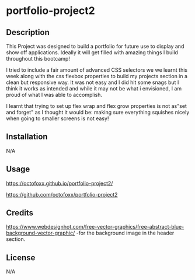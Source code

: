 # portfolio-project2

## Description

This Project was designed to build a portfolio for future use to display and show off applications. Ideally it will get filled with amazing things I build throughout this bootcamp!

I tried to include a fair amount of advanced CSS selectors we we learnt this week along with the css flexbox properties to build my projects section in a clean but responsive way. It was not easy and I did hit some snags but I think it works as intended and while it may not be what i envisioned, I am proud of what I was able to accomplish.

I learnt that trying to set up flex wrap and flex grow properties is not as"set and forget" as I thought it would be: making sure everything squishes nicely when going to smaller screens is not easy!

## Installation

N/A

## Usage

<https://octofoxx.github.io/portfolio-project2/>  

<https://github.com/octofoxx/portfolio-project2>

## Credits

<https://www.webdesignhot.com/free-vector-graphics/free-abstract-blue-background-vector-graphic/> -for the background image in the header section.

## License

N/A
